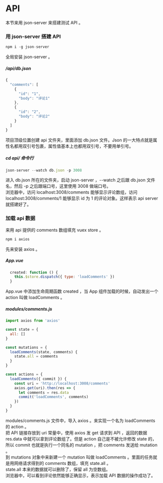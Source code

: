 # API

本节来用 json-server 来搭建测试 API 。

### 用 json-server 搭建 API

```js
npm i -g json-server
```

全局安装 json-server 。

##### /api/db.json

```js
{
  "comments": [
    {
      "id": "1",
      "body": "评论1"
    },
    {
      "id": "2",
      "body": "评论2"
    }
  ]
}
```

项目顶级位置创建 api 文件夹，里面添加 db.json 文件。Json 的一大特点就是属性名都用双引号包裹，属性值基本上也都用双引号，不要用单引号。

##### cd api/ 命令行

```js
json-server --watch db.json -p 3008
```

进入 db.json 所在的文件夹，启动 json-server ，--watch 之后跟 db.json 文件名，然后 -p 之后跟端口号，这里使用 3008 做端口号。  
浏览器中，访问 localhost:3008/comments 能够显示评论数组，访问 localhost:3008/comments/1 能够显示 id 为 1 的评论对象。这样表示 api server 就搭建好了。

### 加载 api 数据

来用 api 提供的 comments 数组填充 vuex store 。

```js
npm i axios
```

先来安装 axios 。

##### App.vue

```js
  created: function () {
    this.$store.dispatch({ type: 'loadComments' })
  }
```

App.vue 中添加生命周期函数 created ，当 App 组件加载的时候，自动发出一个 action 叫做 loadComments 。

##### modules/comments.js

```js
import axios from 'axios'

const state = {
  all: []
}

const mutations = {
  loadComments(state, comments) {
    state.all = comments
  }
}

const actions = {
  loadComments({ commit }) {
    const uri = 'http://localhost:3008/comments'
    axios.get(uri).then(res => {
      let comments = res.data
      commit('loadComments', comments)
    })
  }
}
```

modules/comments.js 文件中，导入 axios 。来实现一个名为 loadComments 的 action 。  
把 API 链接存放到 uri 常量中，使用 axios 发 get 请求到 API ，返回的数据 res.data 中就可以拿到评论数组了。但是 action 自己是不被允许修改 state 的，所以 commit 也就是执行一个同名的 mutation ，把 comments 发送给 mutation 。  
到 mutations 对象中来新建一个 mutation 叫做 loadComments 。里面的任务就是用网络请求得到的 comments 数组，填充 state.all 。  
state.all 本来的数据就可以删除了，保留 all 为空数组。  
浏览器中，可以看到评论依然能够正确显示，表示加载 API 数据的操作成功了。
